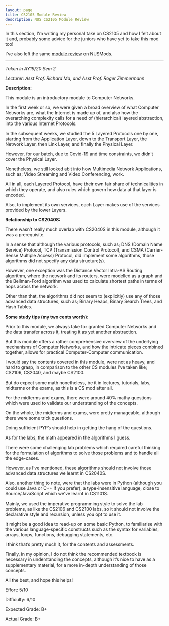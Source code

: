 ```yaml
---
layout: page
title: CS2105 Module Review
description: NUS CS2105 Module Review
---
```


In this section, I'm writing my personal take on CS2105 and how I felt about it and, probably some
advice for the juniors who have yet to take this mod too!

I've also left the same [module review](https://nusmods.com/modules/CS2105/introduction-to-computer-networks)
on NUSMods.

---

_Taken in AY19/20 Sem 2_

_Lecturer: Asst Prof. Richard Ma, and Asst Prof. Roger Zimmermann_

**Description:**

This module is an introductory module to Computer Networks.

In the first week or so, we were given a broad overview of what Computer Networks are, what
the Internet is made up of, and also how the overarching complexity calls for a need of
(hierarchical) layered abstraction, into the various Internet Protocols.

In the subsequent weeks, we studied the 5 Layered Protocols one by one, starting
from the Application Layer, down to the Transport Layer, the Network Layer,
then Link Layer, and finally the Physical Layer.

However, for our batch, due to Covid-19 and time constraints, we didn’t cover
the Physical Layer.

Nonetheless, we still looked abit into how Multimedia Network Applications, such as;
Video Streaming and Video Conferencing, work.

All in all, each Layered Protocol, have their own fair share of technicalities in
which they operate, and also rules which govern how data at that layer is encoded.

Also, to implement its own services, each Layer makes use of the services
provided by the lower Layers.

**Relationship to CS2040S:**

There wasn’t really much overlap with CS2040S in this module, although it was a
prerequisite.

In a sense that although the various protocols, such as; DNS (Domain Name Service)
Protocol, TCP (Transmission Control Protocol), and CSMA (Carrier-Sense Multiple Access)
Protocol, did implement some algorithms, those algorithms did not specify any data
structure(s).

However, one exception was the Distance Vector Intra-AS Routing algorithm, where
the network and its routers, were modelled as a graph and the Bellman-Ford
algorithm was used to calculate shortest paths in terms of hops across the network.

Other than that, the algorithms did not seem to (explicitly) use any of those
advanced data structures, such as; Binary Heaps, Binary Search Trees, and Hash Tables.

**Some study tips (my two cents worth):**

Prior to this module, we always take for granted Computer Networks and the
data transfer across it, treating it as yet another abstraction.

But this module offers a rather comprehensive overview of the underlying
mechanisms of Computer Networks, and how the intricate pieces combined together,
allows for practical Computer-Computer communication.

I would say the contents covered in this module, were not as heavy, and hard to
grasp, in comparison to the other CS modules I’ve taken like; CS2106, CS2040,
and maybe CS2100.

But do expect some math nonetheless, be it in lectures, tutorials, labs,
midterms or the exams, as this is a CS mod after all.

For the midterms and exams, there were around 40% mathy questions which were
used to validate our understanding of the concepts.

On the whole, the midterms and exams, were pretty manageable, although
there were some trick questions.

Doing sufficient PYP’s should help in getting the hang of the questions.

As for the labs, the math appeared in the algorithms I guess.

There were some challenging lab problems which required careful thinking for the
formulation of algorithms to solve those problems and to handle all the edge-cases.

However, as I’ve mentioned, these algorithms should not involve those advanced data
structures we learnt in CS2040S.

Also, another thing to note, were that the labs were in Python (although you could
use Java or C++ if you prefer), a type-insensitive language, close to Source/JavaScript
which we’ve learnt in CS1101S.

Mainly, we used the imperative programming style to solve the lab problems, as like
the CS2106 and CS2100 labs, so it should not involve the declarative style and
recursion, unless you opt to use it.

It might be a good idea to read-up on some basic Python, to familiarise with the
various language-specific constructs such as the syntax for variables, arrays,
loops, functions, debugging statements, etc.

I think that’s pretty much it, for the contents and assessments.

Finally, in my opinion, I do not think the recommended textbook is necessary in
understanding the concepts, although it’s nice to have as a supplementary material,
for a more in-depth understanding of those concepts.

All the best, and hope this helps!

Effort: 5/10

Difficulty: 6/10

Expected Grade: B+

Actual Grade: B+
